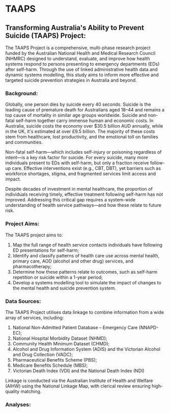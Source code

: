 # TAAPS
## Transforming Australia's Ability to Prevent Suicide (TAAPS) Project:
The TAAPS Project is a comprehensive, multi-phase research project funded by the Australian National Health and Medical Research Council (NHMRC) designed to understand, evaluate, and improve how health systems respond to persons presenting to emergency departments (EDs) after self-harm. Through the use of linked administrative health data and dynamic systems modelling, this study aims to inform more effective and targeted suicide prevention strategies in Australia and beyond.

### Background:
Globally, one person dies by suicide every 40 seconds. Suicide is the leading cause of premature death for Australians aged 18–44 and remains a top cause of mortality in similar age groups worldwide. Suicide and non-fatal self-harm together carry immense human and economic costs. In Australia, suicide costs the economy over $30.5 billion AUD annually, while in the UK, it's estimated at over £9.5 billion. The majority of these costs stem from healthcare, lost productivity, and the emotional toll on families and communities.

Non-fatal self-harm—which includes self-injury or poisoning regardless of intent—is a key risk factor for suicide. For every suicide, many more individuals present to EDs with self-harm, but only a fraction receive follow-up care. Effective interventions exist (e.g., CBT, DBT), yet barriers such as workforce shortages, stigma, and fragmented services limit access and impact.

Despite decades of investment in mental healthcare, the proportion of individuals receiving timely, effective treatment following self-harm has not improved. Addressing this critical gap requires a system-wide understanding of health service pathways—and how these relate to future risk.

### Project Aims:
The TAAPS project aims to:
1. Map the full range of health service contacts individuals have following ED presentations for self-harm;
2. Identify and classify patterns of health care use across mental health, primary care, AOD (alcohol and other drug) services, and pharmacotherapy;
3. Determine how these patterns relate to outcomes, such as self-harm repetition or suicide within a 1-year period;
4. Develop a systems modelling tool to simulate the impact of changes to the mental health and suicide prevention system.

### Data Sources:
The TAAPS Project utilises data linkage to combine information from a wide array of services, including:
1. National Non-Admitted Patient Database – Emergency Care (NNAPD-EC);
2. National Hospital Morbidity Dataset (NHMD);
3. Community Health Minimum Dataset (CHMD);
4. Alcohol and Drug Information System (ADIS) and the Victorian Alcohol and Drug Collection (VADC);
5. Pharmaceutical Benefits Scheme (PBS);
6. Medicare Benefits Schedule (MBS);
7. Victorian Death Index (VDI) and the National Death Index (NDI)

Linkage is conducted via the Australian Institute of Health and Welfare (AIHW) using the National Linkage Map, with clerical review ensuring high-quality matching.

### Analyses:
